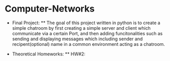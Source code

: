 # Computer-Networks

* Final Project:
**  The goal of this project written in python is to create a simple chatroom by first creating a simple server and client which communicate via a certain Port, and then adding funcitonalities such as sending and displaying messages which including sender and recipent(optional) name in a common environment acting as a chatroom.

* Theoretical Homeworks:
** HW#2: 
